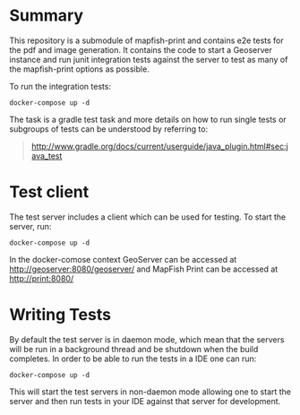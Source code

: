 # Summary

This repository is a submodule of mapfish-print and contains e2e tests for the pdf and image generation. It
contains the code to start a Geoserver instance and run junit integration tests against the server to test as
many of the mapfish-print options as possible.

To run the integration tests:

    docker-compose up -d

The task is a gradle test task and more details on how to run single tests or subgroups of tests can be
understood by referring to:

> <http://www.gradle.org/docs/current/userguide/java_plugin.html#sec:java_test>

# Test client

The test server includes a client which can be used for testing. To start the server, run:

    docker-compose up -d

In the docker-comose context GeoServer can be accessed at <http://geoserver:8080/geoserver/> and
MapFish Print can be accessed at <http://print:8080/>

# Writing Tests

By default the test server is in daemon mode, which mean that the servers will be run in a background thread
and be shutdown when the build completes. In order to be able to run the tests in a IDE one can run:

    docker-compose up -d

This will start the test servers in non-daemon mode allowing one to start the server and then run tests in
your IDE against that server for development.
